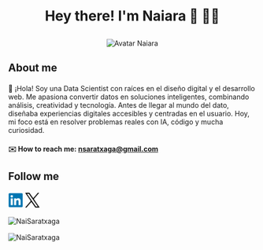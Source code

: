 # <p align="center" > Hey there! I'm Naiara 👋 👩‍💻 </p>

<p align= "center">
<img align= "center" src="https://user-images.githubusercontent.com/99652446/172061209-6f0095d9-1355-475c-adec-23c51ea47530.jpg" alt="Avatar Naiara" width="500" height="500" >
</p>

## <p align="left">About me </p>
👋 ¡Hola! Soy una Data Scientist con raíces en el diseño digital y el desarrollo web.
Me apasiona convertir datos en soluciones inteligentes, combinando análisis, creatividad y tecnología.
Antes de llegar al mundo del dato, diseñaba experiencias digitales accesibles y centradas en el usuario.
Hoy, mi foco está en resolver problemas reales con IA, código y mucha curiosidad.
#### :envelope:  How to reach me: nsaratxaga@gmail.com

## <p align="left">Follow me</p>

<a href="https://www.linkedin.com/in/naiara-saratxaga-17abb030/" target="_blank" rel="noreferrer"> <img src="https://raw.githubusercontent.com/devicons/devicon/master/icons/linkedin/linkedin-original.svg" alt="Linkedin" width="30" height="30"/></a> <a href="https://twitter.com/naiarasaratxaga" target="_blank" rel="noreferrer"><img src="https://raw.githubusercontent.com/devicons/devicon/master/icons/twitter/twitter-original.svg" alt="twitter" width="30" height="30"/></a>

<p><img align="center" src="https://github-readme-streak-stats.herokuapp.com/?user=NaiSaratxaga&" alt="NaiSaratxaga" /></p>

<p><img align="center" src="https://github-readme-stats.vercel.app/api/top-langs?username=NaiSaratxaga&show_icons=true&locale=en&layout=compact" alt="NaiSaratxaga" /></p>


